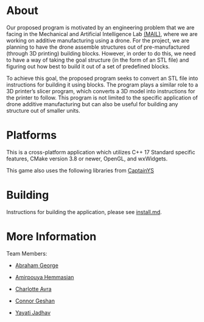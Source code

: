 # **About**
Our proposed program is motivated by an engineering problem that we are facing in the Mechanical and Artificial Intelligence Lab [(MAIL)](https://sites.google.com/view/barati), where we are working on additive manufacturing using a drone. For the project, we are planning to have the drone assemble structures out of pre-manufactured (through 3D printing) building blocks. However, in order to do this, we need to have a way of taking the goal structure (in the form of an STL file) and figuring out how best to build it out of a set of predefined blocks.

To achieve this goal, the proposed program seeks to convert an STL file into instructions for building it using blocks. The program plays a similar role to a 3D printer’s slicer program, which converts a 3D model into instructions for the printer to follow. This program is not limited to the specific application of drone additive manufacturing but can also be useful for building any structure out of smaller units.



# **Platforms**
This is a cross-platform application which utilizes C++ 17 Standard specific features, CMake version 3.8 or newer, OpenGL, and wxWidgets. 

This game also uses the following libraries from [CaptainYS](https://github.com/captainys)

# **Building**

Instructions for building the application, please see [install.md](https://github.com/cgeshan/Blocked/blob/main/install.md). 

# **More Information**
Team Members: 

   - [Abraham George](https://www.linkedin.com/in/abraham-george-897818184/)
   - [Amirpouya Hemmasian](https://www.linkedin.com/in/amirpouya-hemmasian/)


   - [Charlotte Avra](https://www.linkedin.com/in/charlotteavra/)


   - [Connor Geshan](https://cgeshan.github.io)


   - [Yayati Jadhav](https://www.linkedin.com/in/yayatij/)
   
